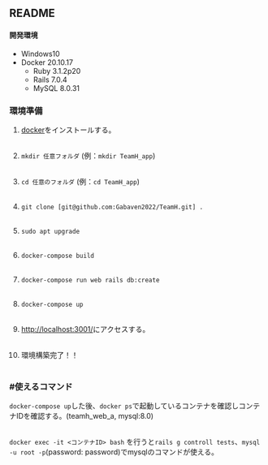 ## README

#### 開発環境
- Windows10
- Docker 20.10.17
  - Ruby 3.1.2p20
  - Rails 7.0.4
  - MySQL 8.0.31

### 環境準備

1. [docker](https://docs.docker.com/desktop/install/windows-install/)をインストールする。<br><br>

1. `mkdir 任意フォルダ` (例：`mkdir TeamH_app`)<br><br>

1. `cd 任意のフォルダ` (例：`cd TeamH_app`)<br><br>

1. `git clone [git@github.com:Gabaven2022/TeamH.git] .`<br><br>

1. `sudo apt upgrade`<br><br>

1. `docker-compose build`<br><br>

1. `docker-compose run web rails db:create`<br><br>

1. `docker-compose up`<br><br>

1. [http://localhost:3001/](http://localhost:3001/)にアクセスする。<br><br>

1. 環境構築完了！！<br><br>

### #使えるコマンド
`docker-compose up`した後、`docker ps`で起動しているコンテナを確認しコンテナIDを確認する。(teamh_web_a, mysql:8.0)<br><br>

`docker exec -it <コンテナID> bash` を行うと`rails g controll tests`、`mysql -u root -p`(password: password)でmysqlのコマンドが使える。
